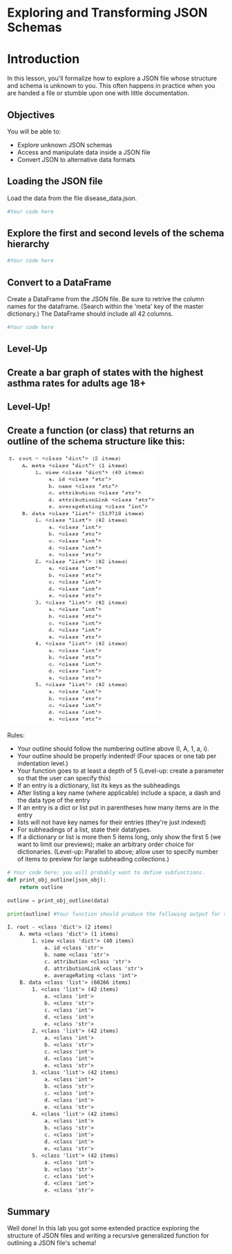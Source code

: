 
# Exploring and Transforming JSON Schemas

# Introduction

In this lesson, you'll formalize how to explore a JSON file whose structure and schema is unknown to you. This often happens in practice when you are handed a file or stumble upon one with little documentation.

## Objectives
You will be able to:
* Explore unknown JSON schemas
* Access and manipulate data inside a JSON file
* Convert JSON to alternative data formats

## Loading the JSON file

Load the data from the file disease_data.json.


```python
#Your code here 
```

## Explore the first and second levels of the schema hierarchy


```python
#Your code here
```

## Convert to a DataFrame

Create a DataFrame from the JSON file. Be sure to retrive the column names for the dataframe. (Search within the 'meta' key of the master dictionary.) The DataFrame should include all 42 columns.


```python
#Your code here
```

## Level-Up
## Create a bar graph of states with the highest asthma rates for adults age 18+

## Level-Up!
## Create a function (or class) that returns an outline of the schema structure like this: 
<img src="images/outline.jpg" width="350">

Rules:
* Your outline should follow the numbering outline above (I, A, 1, a, i).
* Your outline should be properly indented! (Four spaces or one tab per indentation level.)
* Your function goes to at least a depth of 5 (Level-up: create a parameter so that the user can specify this)
* If an entry is a dictionary, list its keys as the subheadings
* After listing a key name (where applicable) include a space, a dash and the data type of the entry
* If an entry is a dict or list put in parentheses how many items are in the entry
* lists will not have key names for their entries (they're just indexed)
* For subheadings of a list, state their datatypes. 
* If a dictionary or list is more then 5 items long, only show the first 5 (we want to limit our previews); make an arbitrary order choice for dictionaries. (Level-up: Parallel to above; allow user to specify number of items to preview for large subheading collections.)


```python
# Your code here; you will probably want to define subfunctions.
def print_obj_outline(json_obj):
    return outline
```


```python
outline = print_obj_outline(data)
```


```python
print(outline) #Your function should produce the following output for this json object (and work for all json files!)
```

    I. root - <class 'dict'> (2 items)
        A. meta <class 'dict'> (1 items)
            1. view <class 'dict'> (40 items)
                a. id <class 'str'> 
                b. name <class 'str'> 
                c. attribution <class 'str'> 
                d. attributionLink <class 'str'> 
                e. averageRating <class 'int'> 
        B. data <class 'list'> (60266 items)
            1. <class 'list'> (42 items)
                a. <class 'int'> 
                b. <class 'str'> 
                c. <class 'int'> 
                d. <class 'int'> 
                e. <class 'str'> 
            2. <class 'list'> (42 items)
                a. <class 'int'> 
                b. <class 'str'> 
                c. <class 'int'> 
                d. <class 'int'> 
                e. <class 'str'> 
            3. <class 'list'> (42 items)
                a. <class 'int'> 
                b. <class 'str'> 
                c. <class 'int'> 
                d. <class 'int'> 
                e. <class 'str'> 
            4. <class 'list'> (42 items)
                a. <class 'int'> 
                b. <class 'str'> 
                c. <class 'int'> 
                d. <class 'int'> 
                e. <class 'str'> 
            5. <class 'list'> (42 items)
                a. <class 'int'> 
                b. <class 'str'> 
                c. <class 'int'> 
                d. <class 'int'> 
                e. <class 'str'> 


## Summary

Well done! In this lab you got some extended practice exploring the structure of JSON files and writing a recursive generalized function for outlining a JSON file's schema! 
